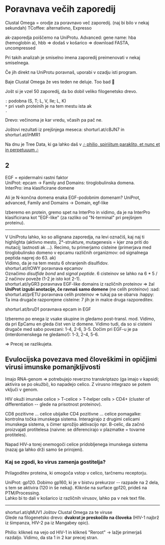 # Poravnava večih zaporedij
Clustal Omega = orodje za poravnavo več zaporedij. (naj bi bilo v nekaj sekundah)
TCoffee: alternativno, Expresso 

ak-zaporedja poiščemo na UniProtu. Advanced: gene name: hba (hemoglobin a), hbb => dodaš v košarico => download FASTA, uncompressed

Pri takih analizah je smiselno imena zaporedij preimenovati v nekaj smiselnega.

Če jih direkt na UniProtu poravnaš, uporabi v ozadju isti program.

Baje Clustal Omega že ves teden ne deluje. Too bad :shrug:

Jošt si je vzel 50 zaporedij, da bo dobil veliko filogenetsko drevo. 

`:` podobna (S, T; L, V, Ile; L, K)  
`*` pri vseh proteinih je na tem mestu ista ak  
`.`  

Drevo: večinoma je kar vredu, včasih pa pač ne.

Joštovi rezultati iz prejšnjega meseca: shorturl.at/cBJN7 in shorturl.at/iHMR1  

Na dnu je Tree Data, ki ga lahko daš v [🎶 philio, spiriiitum paraklito, et nunc et in perpetuuum 🎶](http://phylo.io)  


## 2 
EGF = epidermalni rastni faktor  
UniProt: epcam -> Family and Domains: tiroglobulinska domena.  
InterPro: ima klasificirane domene 

Ali je N-končna domena enaka EGF-podobnim domenam?  UniProt, advanced, Family and Domains -> Domain, egf-like

Izberemo en protein, gremo spet na InterPro in vidimo, da je na InterPro klasificirana kot "EGF-like" (za razliko od "N-terminal" pri prejšnjem proteinu).

-----
V UniProtu lahko, ko so allignana zaporedja, na levi označiš, kaj naj ti highlighta (aktivno mesto, 2°-strukture, mutagenesis = kjer zna priti do mutacij; lastnosti ak ...). Recimo, tu primerjamo cisteine (primerjava med tiroglobulinsko domeno v epcamu različnih organizmov: od signalnega peptida naprej do 63. ak)  
Vidimo, da je na tem mestu 6 ohranjenih disulfidov.  
shorturl.at/itOWY poravnava epcamov  
Označimo _disulfide bond_ and _signal peptide_. 6 cisteinov se lahko na 6 * 5 / 2 načinov poveže (1-2 je isto kot 2-1).  
shorturl.at/iyGR3 poravnava EGF-like domains iz različnih proteinov => žal **UniProt izgubi anotacije, če ravnaš samo domene** (ne celih proteinov) :sad:  
shorturl.at/prETU poravnava celih proteinov => tukaj pa se obarva :happy:  
Ta ima drugače razporejene cisteine: 7 jih je in malce druga razporeditev.  

shorturl.at/bruD1 poravnava epcam in EGF

Izberemo po enega iz vsake skupine in gledamo post-transl. mod. Vidimo, da pri EpCamu en gleda čist ven iz domene. Vidimo tudi, da so si cisteini drugače med sabo povezani: 1-4, 2-6, 3-5. Dočim pri EGF-u je pa (interdomenskega ne gledamo!): 1-3, 2-4, 5-6. 

=> Precej se razlikujeta.

## Evulocijska povezava med človeškimi in opičjimi virusi imunske pomanjkljivosti
Imajo RNA-genom => potrebujejo reverzno transkriptazo (ga imajo v kapsidi; aktivira se po okužbi), ko napadejo celico. Z virusno integrazo se potem vključi v genom. 

HIV okuži imunske celice > T-celice > T-helper cells > CD4+ (cluster of differentiation -- glede na prisotnost proteinov).

CD8 pozitivne ... celice ubijalke
CD4 pozitivne ... celice pomagalke: kontrolna točka imunskega sistema. Interagirajo z drugimi celicami imunskega sistema, s čimer sprožijo aktivacijo npr. B-celic, da začnó proizvajati protitelesa (naivne: se diferencirajo v plazmatke = tovarne protiteles). 

Napad HIV-a torej onemogoči celice pridobljenega imunskega sistema (nazaj ga lahko drži samo še prirojeni). 

### Kaj se zgodi, ko virus zamenja gostitelja?
Prilagoditev proteina, ki omogoča vstop v celico, tarčnemu receptorju. 

UniProt: gp120. Dobimo gp160, ki je v bistvu prekurzor -- razpade na 2 dela, s tem se aktivira (120 in še nekaj). Kliknše na surface gp120, prideš na PTM/Processing.  
Lahko bi to dali v košarico iz različnih virusov, lahko pa v nek text file. 

-----
shorturl.at/qMUV1 Joštov Clustal Omega za te viruse  
Glede na filogenetsko drevo: **dvakrat je preskočilo na človeka** (HIV-1 najbrž iz šimpanza, HIV-2 pa iz Mangabey opic). 

Philio: klikneš na vejo od HIV-1 in klikneš "Reroot" -> lažje primerjaš razdaljo. Vidimo, da sta 1 in 2 kar precej stran. 